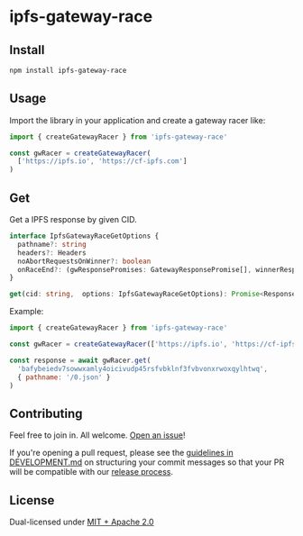 # ipfs-gateway-race

## Install

```sh
npm install ipfs-gateway-race
```

## Usage

Import the library in your application and create a gateway racer like:

```js
import { createGatewayRacer } from 'ipfs-gateway-race'

const gwRacer = createGatewayRacer(
  ['https://ipfs.io', 'https://cf-ipfs.com']
)
```

## Get

Get a IPFS response by given CID.

```ts
interface IpfsGatewayRaceGetOptions {
  pathname?: string
  headers?: Headers
  noAbortRequestsOnWinner?: boolean
  onRaceEnd?: (gwResponsePromises: GatewayResponsePromise[], winnerResponse: GatewayResponse | undefined) => void
}

get(cid: string,  options: IpfsGatewayRaceGetOptions): Promise<Response>
```

Example:

```js
import { createGatewayRacer } from 'ipfs-gateway-race'

const gwRacer = createGatewayRacer(['https://ipfs.io', 'https://cf-ipfs.com'])

const response = await gwRacer.get(
  'bafybeiedv7sowwxamly4oicivudp45rsfvbklnf3fvbvonxrwoxqylhtwq',
  { pathname: '/0.json' }
)
```

## Contributing

Feel free to join in. All welcome. [Open an issue](https://github.com/storacha/reads/issues)!

If you're opening a pull request, please see the [guidelines in DEVELOPMENT.md](https://github.com/storacha/reads/blob/main/DEVELOPMENT.md#how-should-i-write-my-commits) on structuring your commit messages so that your PR will be compatible with our [release process](https://github.com/storacha/reads/blob/main/DEVELOPMENT.md#release).

## License

Dual-licensed under [MIT + Apache 2.0](https://github.com/storacha/reads/blob/main/LICENSE.md)
